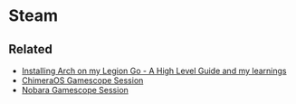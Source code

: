 # Steam

## Related

- [Installing Arch on my Legion Go - A High Level Guide and my learnings](https://gaming.lenovo.com/legion-go/post/installing-arch-on-my-legion-go---a-high-level-guide-and-my-learnings-tUz9yvPwS1spaZw)
- [ChimeraOS Gamescope Session](https://github.com/ChimeraOS/gamescope-session/blob/main/usr/share/gamescope-session-plus/gamescope-session-plus)
- [Nobara Gamescope Session](https://github.com/Nobara-Project/steamdeck-edition-packages/blob/main/gamescope-session-plus/usr/share/gamescope-session-plus/gamescope-session-plus)
